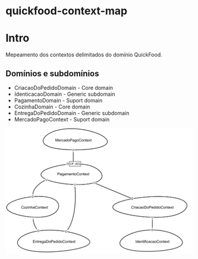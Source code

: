# quickfood-context-map

# Intro

Mepeamento dos contextos delimitados do domínio QuickFood.

## Domínios e subdomínios

- CriacaoDoPedidoDomain - Core domain
- IdenticacaoDomain - Generic subdomain
- PagamentoDomain - Suport domain
- CozinhaDomain - Core domain
- EntregaDoPedidoDomain - Generic subdomain
- MercadoPagoContext - Suport domain

![alt text](context-map.png)